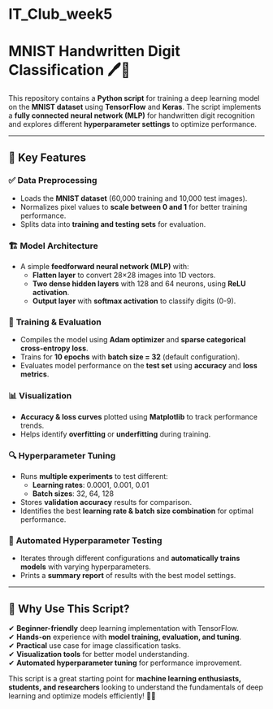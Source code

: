 # IT_Club_week5
# MNIST Handwritten Digit Classification 🖊️🔢  

This repository contains a **Python script** for training a deep learning model on the **MNIST dataset** using **TensorFlow** and **Keras**. The script implements a **fully connected neural network (MLP)** for handwritten digit recognition and explores different **hyperparameter settings** to optimize performance.  

---

## 📌 Key Features  

### ✅ **Data Preprocessing**  
- Loads the **MNIST dataset** (60,000 training and 10,000 test images).  
- Normalizes pixel values to **scale between 0 and 1** for better training performance.  
- Splits data into **training and testing sets** for evaluation.  

### 🏗 **Model Architecture**  
- A simple **feedforward neural network (MLP)** with:  
  - **Flatten layer** to convert 28×28 images into 1D vectors.  
  - **Two dense hidden layers** with 128 and 64 neurons, using **ReLU activation**.  
  - **Output layer** with **softmax activation** to classify digits (0-9).  

### 🎯 **Training & Evaluation**  
- Compiles the model using **Adam optimizer** and **sparse categorical cross-entropy loss**.  
- Trains for **10 epochs** with **batch size = 32** (default configuration).  
- Evaluates model performance on the **test set** using **accuracy** and **loss metrics**.  

### 📊 **Visualization**  
- **Accuracy & loss curves** plotted using **Matplotlib** to track performance trends.  
- Helps identify **overfitting** or **underfitting** during training.  

### 🔍 **Hyperparameter Tuning**  
- Runs **multiple experiments** to test different:  
  - **Learning rates**: 0.0001, 0.001, 0.01  
  - **Batch sizes**: 32, 64, 128  
- Stores **validation accuracy** results for comparison.  
- Identifies the best **learning rate & batch size combination** for optimal performance.  

### 🤖 **Automated Hyperparameter Testing**  
- Iterates through different configurations and **automatically trains models** with varying hyperparameters.  
- Prints a **summary report** of results with the best model settings.  

---

## 🚀 Why Use This Script?  
✔ **Beginner-friendly** deep learning implementation with TensorFlow.  
✔ **Hands-on** experience with **model training, evaluation, and tuning**.  
✔ **Practical** use case for image classification tasks.  
✔ **Visualization tools** for better model understanding.  
✔ **Automated hyperparameter tuning** for performance improvement.  

This script is a great starting point for **machine learning enthusiasts, students, and researchers** looking to understand the fundamentals of deep learning and optimize models efficiently! 🎯🔥

